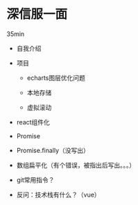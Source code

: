 # 深信服一面

35min

- 自我介绍

- 项目

  - echarts图层优化问题
  - 本地存储

  - 虚拟滚动

- react组件化

- Promise

- Promise.finally（没写出）

- 数组扁平化（有个错误，被指出后写出。。。）

- git常用指令？

- 反问：技术栈有什么？（vue）

